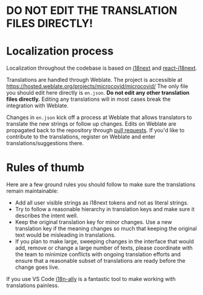 # **DO NOT EDIT THE TRANSLATION FILES DIRECTLY!**

# Localization process

Localization throughout the codebase is based on [i18next](https://www.i18next.com/) and [react-i18next](https://react.i18next.com/). 

Translations are handled through Weblate. The project is accessible at https://hosted.weblate.org/projects/microcovid/microcovid/
The only file you should edit here directly is `en.json`. **Do not edit any other translation files directly.** Editing any translations will in most cases break the integration with Weblate.

Changes in `en.json` kick off a process at Weblate that allows translators to translate the new strings or follow up changes. Edits on Weblate are propagated back to the repository through [pull requests](https://github.com/microcovid/microcovid/pulls/weblate). If you'd like to contribute to the translations, register on Weblate and enter translations/suggestions there.

# Rules of thumb

Here are a few ground rules you should follow to make sure the translations remain maintainable:

- Add all user visible strings as i18next tokens and not as literal strings.
- Try to follow a reasonable hierarchy in translation keys and make sure it describes the intent well.
- Keep the original translation key for minor changes. Use a new translation key if the meaning changes so much that keeping the original text would be misleading in translations.
- If you plan to make large, sweeping changes in the interface that would add, remove or change a large number of texts, please coordinate with the team to minimize conflicts with ongoing translation efforts and ensure that a reasonable subset of translations are ready before the change goes live.

If you use VS Code [i18n-ally](https://github.com/antfu/i18n-ally) is a fantastic tool to make working with translations painless.
